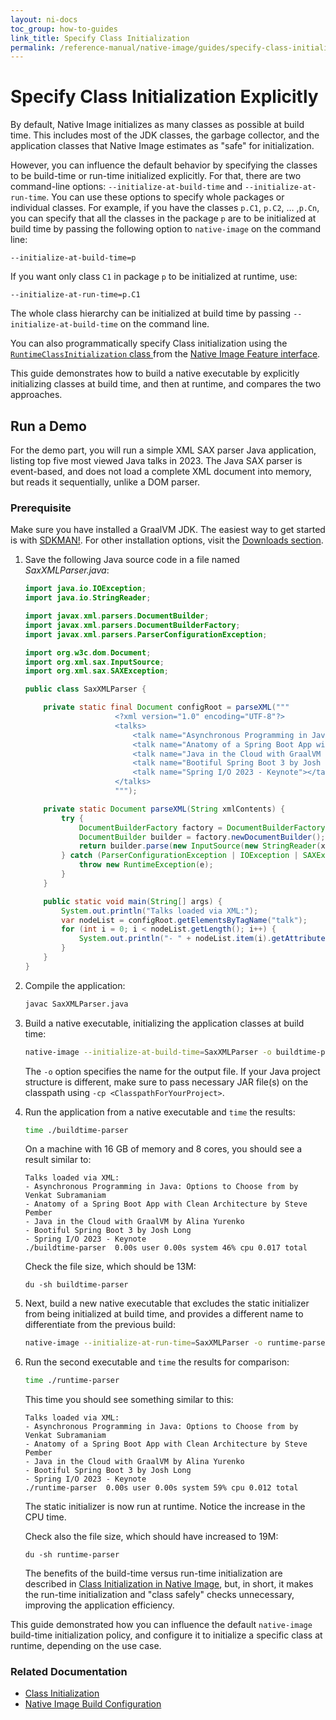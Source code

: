 ```yaml
---
layout: ni-docs
toc_group: how-to-guides
link_title: Specify Class Initialization
permalink: /reference-manual/native-image/guides/specify-class-initialization/
---
```


# Specify Class Initialization Explicitly

By default, Native Image initializes as many classes as possible at build time. 
This includes most of the JDK classes, the garbage collector, and the application classes that Native Image estimates as "safe" for initialization.

However, you can influence the default behavior by specifying the classes to be build-time or run-time initialized explicitly.
For that, there are two command-line options: `--initialize-at-build-time` and `--initialize-at-run-time`.
You can use these options to specify whole packages or individual classes.
For example, if you have the classes `p.C1`, `p.C2`, … ,`p.Cn`, you can specify that all the classes in the package `p` are to be initialized at build time by passing the following option to `native-image` on the command line:
```shell
--initialize-at-build-time=p
```
If you want only class `C1` in package `p` to be initialized at runtime, use:
```shell
--initialize-at-run-time=p.C1
```

The whole class hierarchy can be initialized at build time by passing `--initialize-at-build-time` on the command line.

You can also programmatically specify Class initialization using the [`RuntimeClassInitialization` class ](https://github.com/oracle/graal/blob/master/sdk/src/org.graalvm.nativeimage/src/org/graalvm/nativeimage/hosted/RuntimeClassInitialization.java) from the [Native Image Feature interface](https://github.com/oracle/graal/blob/master/sdk/src/org.graalvm.nativeimage/src/org/graalvm/nativeimage/hosted/Feature.java).

This guide demonstrates how to build a native executable by explicitly initializing classes at build time, and then at runtime, and compares the two approaches.

## Run a Demo

For the demo part, you will run a simple XML SAX parser Java application, listing top five most viewed Java talks in 2023. 
The Java SAX parser is event-based, and does not load a complete XML document into memory, but reads it sequentially, unlike a DOM parser.

### Prerequisite 
Make sure you have installed a GraalVM JDK.
The easiest way to get started is with [SDKMAN!](https://sdkman.io/jdks#graal).
For other installation options, visit the [Downloads section](https://www.graalvm.org/downloads/).

1. Save the following Java source code in a file named _SaxXMLParser.java_:
    ```java
    import java.io.IOException;
    import java.io.StringReader;

    import javax.xml.parsers.DocumentBuilder;
    import javax.xml.parsers.DocumentBuilderFactory;
    import javax.xml.parsers.ParserConfigurationException;

    import org.w3c.dom.Document;
    import org.xml.sax.InputSource;
    import org.xml.sax.SAXException;

    public class SaxXMLParser {

        private static final Document configRoot = parseXML("""
                        <?xml version="1.0" encoding="UTF-8"?>
                        <talks>
                            <talk name="Asynchronous Programming in Java: Options to Choose from by Venkat Subramaniam"></talk>
                            <talk name="Anatomy of a Spring Boot App with Clean Architecture by Steve Pember"></talk>
                            <talk name="Java in the Cloud with GraalVM by Alina Yurenko"></talk>
                            <talk name="Bootiful Spring Boot 3 by Josh Long"></talk>
                            <talk name="Spring I/O 2023 - Keynote"></talk>
                        </talks>
                        """);

        private static Document parseXML(String xmlContents) {
            try {
                DocumentBuilderFactory factory = DocumentBuilderFactory.newInstance();
                DocumentBuilder builder = factory.newDocumentBuilder();
                return builder.parse(new InputSource(new StringReader(xmlContents)));
            } catch (ParserConfigurationException | IOException | SAXException e) {
                throw new RuntimeException(e);
            }
        }

        public static void main(String[] args) {
            System.out.println("Talks loaded via XML:");
            var nodeList = configRoot.getElementsByTagName("talk");
            for (int i = 0; i < nodeList.getLength(); i++) {
                System.out.println("- " + nodeList.item(i).getAttributes().getNamedItem("name").getTextContent());
            }
        }
    }
    ```

2. Compile the application:
    ```bash
    javac SaxXMLParser.java
    ```

3. Build a native executable, initializing the application classes at build time:
    ```bash
    native-image --initialize-at-build-time=SaxXMLParser -o buildtime-parser SaxXMLParser
    ```
    The `-o` option specifies the name for the output file. 
    If your Java project structure is different, make sure to pass necessary JAR file(s) on the classpath using `-cp <ClasspathForYourProject>`.

4. Run the application from a native executable and `time` the results:
    ```bash
    time ./buildtime-parser
    ```
    On a machine with 16 GB of memory and 8 cores, you should see a result similar to:
    ```
    Talks loaded via XML:
    - Asynchronous Programming in Java: Options to Choose from by Venkat Subramaniam
    - Anatomy of a Spring Boot App with Clean Architecture by Steve Pember
    - Java in the Cloud with GraalVM by Alina Yurenko
    - Bootiful Spring Boot 3 by Josh Long
    - Spring I/O 2023 - Keynote
    ./buildtime-parser  0.00s user 0.00s system 46% cpu 0.017 total
    ```
    Check the file size, which should be 13M:
    ```
    du -sh buildtime-parser
    ```

5. Next, build a new native executable that excludes the static initializer from being initialized at build time, and provides a different name to differentiate from the previous build:
    ```bash
    native-image --initialize-at-run-time=SaxXMLParser -o runtime-parser SaxXMLParser
    ```

6. Run the second executable and `time` the results for comparison:
    ```bash
    time ./runtime-parser
    ```
    This time you should see something similar to this:
    ```
    Talks loaded via XML:
    - Asynchronous Programming in Java: Options to Choose from by Venkat Subramaniam
    - Anatomy of a Spring Boot App with Clean Architecture by Steve Pember
    - Java in the Cloud with GraalVM by Alina Yurenko
    - Bootiful Spring Boot 3 by Josh Long
    - Spring I/O 2023 - Keynote
    ./runtime-parser  0.00s user 0.00s system 59% cpu 0.012 total
    ```
    The static initializer is now run at runtime. 
    Notice the increase in the CPU time.
    
    Check also the file size, which should have increased to 19M:
    ```
    du -sh runtime-parser
    ```

    The benefits of the build-time versus run-time initialization are described in [Class Initialization in Native Image](../ClassInitialization.md), but, in short, it makes the run-time initialization and "class safely" checks unnecessary, improving the application efficiency.

This guide demonstrated how you can influence the default `native-image` build-time initialization policy, and configure it to initialize a specific class at runtime, depending on the use case. 

### Related Documentation

* [Class Initialization](../ClassInitialization.md)
* [Native Image Build Configuration](../BuildConfiguration.md)